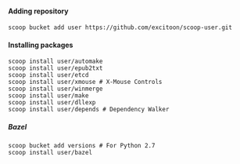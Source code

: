 #### Adding repository

```
scoop bucket add user https://github.com/excitoon/scoop-user.git
```

#### Installing packages

```
scoop install user/automake
scoop install user/epub2txt
scoop install user/etcd
scoop install user/xmouse # X-Mouse Controls
scoop install user/winmerge
scoop install user/make
scoop install user/dllexp
scoop install user/depends # Dependency Walker
```

##### Bazel

```
scoop bucket add versions # For Python 2.7
scoop install user/bazel
```
